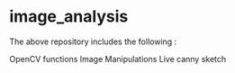 # image_analysis
The above repository includes the following :

OpenCV functions 
Image Manipulations 
Live canny sketch 
